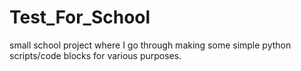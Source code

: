 # Test_For_School
small school project where I go through making some simple python scripts/code blocks for various purposes.

